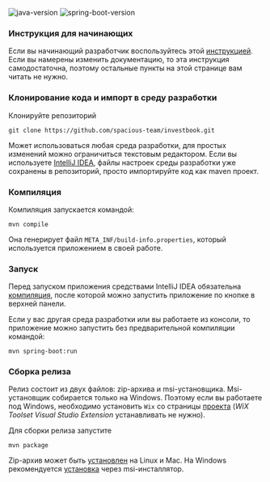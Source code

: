 ![java-version](https://img.shields.io/badge/Java-17-brightgreen?style=flat-square)
![spring-boot-version](https://img.shields.io/badge/SpringBoot-2.6.3-brightgreen?style=flat-square)

### Инструкция для начинающих
Если вы начинающий разработчик воспользуйтесь этой [инструкцией](https://github.com/spacious-team/investbook/files/5398264/github.docx).
Если вы намерены изменить документацию, то эта инструкция самодостаточна, поэтому остальные пункты на этой странице
вам читать не нужно.

### Клонирование кода и импорт в среду разработки
Клонируйте репозиторий
```
git clone https://github.com/spacious-team/investbook.git
```
Может использоваться любая среда разработки, для простых изменений можно ограничиться текстовым редактором.
Если вы используете [IntelliJ IDEA](https://www.jetbrains.com/ru-ru/idea/download), файлы настроек среды разработки
уже сохранены в репозиторий, просто импортируйте код как maven проект.

### Компиляция
Компиляция запускается командой:
```
mvn compile
```
Она генерирует файл `META_INF/build-info.properties`, который используется приложением в своей работе.

### Запуск
Перед запуском приложения средствами IntelliJ IDEA обязательна [компиляция](#компиляция), после которой можно
запустить приложение по кнопке в верхней панели.

Если у вас другая среда разработки или вы работаете из консоли, то приложение можно запустить без предварительной
компиляции командой:
```
mvn spring-boot:run
```

### Сборка релиза
Релиз состоит из двух файлов: zip-архива и msi-установщика. Msi-установщик собирается только на Windows.
Поэтому если вы работаете под Windows, необходимо установить `Wix` со страницы [проекта](https://wixtoolset.org/releases/)
(_WiX Toolset Visual Studio Extension_ устанавливать не нужно).

Для сборки релиза запустите
```
mvn package
```
Zip-архив может быть [установлен](install-on-linux.md) на Linux и Mac. На Windows рекомендуется
[установка](install-on-windows.md) через msi-инсталлятор.